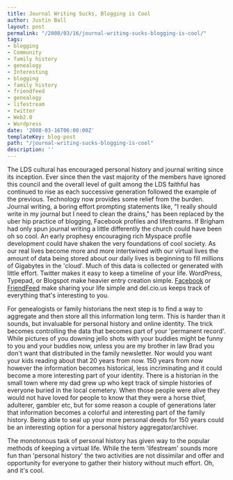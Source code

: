 ```yaml
---
title: Journal Writing Sucks, Blogging is Cool
author: Justin Ball
layout: post
permalink: "/2008/03/16/journal-writing-sucks-blogging-is-cool/"
tags:
- blogging
- Community
- family history
- genealogy
- Interesting
- blogging
- family history
- friendfeed
- genealogy
- lifestream
- twitter
- Web2.0
- Wordpress
date: '2008-03-16T06:00:00Z'
templateKey: blog-post
path: "/journal-writing-sucks-blogging-is-cool"
description: ''
---
```


The LDS cultural has encouraged personal history and journal writing since its inception. Ever since then the vast majority of the members have ignored this council and the overall level of guilt among the LDS faithful has continued to rise as each successive generation followed the example of the previous. Technology now provides some relief from the burden. Journal writing, a boring effort prompting statements like, "I really should write in my journal but I need to clean the drains," has been replaced by the uber hip practice of blogging, Facebook profiles and lifestreams. If Brigham had only spun journal writing a little differently the church could have been oh so cool. An early prophesy encouraging rich Myspace profile development could have shaken the very foundations of cool society.
As our real lives become more and more intertwined with our virtual lives the amount of data being stored about our daily lives is beginning to fill millions of Gigabytes in the 'cloud'. Much of this data is collected or generated with little effort. Twitter makes it easy to keep a timeline of your life. WordPress, Typepad, or Blogspot make heavier entry creation simple. [Facebook][1] or [FriendFeed][2] make sharing your life simple and del.cio.us keeps track of everything that's interesting to you.

For genealogists or family historians the next step is to find a way to aggregate and then store all this information long term. This is harder than it sounds, but invaluable for personal history and online identity. The trick becomes controlling the data that becomes part of your 'permanent record'. While pictures of you downing jello shots with your buddies might be funny to you and your buddies now, unless you are my brother in law Brad you don't want that distributed in the family newsletter. Nor would you want your kids reading about that 20 years from now. 150 years from now however the information becomes historical, less incriminating and it could become a more interesting part of your identity. There is a historian in the small town where my dad grew up who kept track of simple histories of everyone buried in the local cemetery. When those people were alive they would not have loved for people to know that they were a horse thief, adulterer, gambler etc, but for some reason a couple of generations later that information becomes a colorful and interesting part of the family history. Being able to seal up your more personal deeds for 150 years could be an interesting option for a personal history aggregator/archiver.

The monotonous task of personal history has given way to the popular methods of keeping a virtual life. While the term 'lifestream' sounds more fun than 'personal history' the two activities are not dissimilar and offer and opportunity for everyone to gather their history without much effort. Oh, and it's cool.

 [1]: http://www.facebook.com
 [2]: http://www.friendfeed.com
